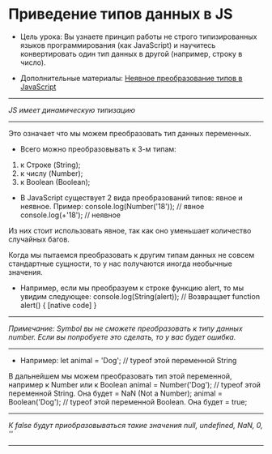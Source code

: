 # Приведение типов данных в JS

- Цель урока:
  Вы узнаете принцип работы не строго типизированных языков программирования (как
  JavaScript) и научитесь конвертировать один тип данных в другой (например, строку в
  число).

- Дополнительные материалы:
  [Неявное преобразование типов в JavaScript](https://habr.com/ru/company/ruvds/blog/347866/)

---

_JS имеет динамическую типизацию_

---

Это означает что мы можем преобразовать тип данных переменных.

- Всего можно преобразовывать к 3-м типам:

1. к Строке (String);
2. к числу (Number);
3. к Boolean (Boolean);

- В JavaScript существует 2 вида преобразований типов: явное и неявное.
  Пример:
  console.log(Number('18')); // явное
  console.log(+'18'); // неявное

Из них стоит использовать явное, так как оно уменьшает количество случайных багов.

Когда мы пытаемся преобразовать к другим типам данных не совсем стандартные сущности, то у нас получаются иногда необычные значения.

- Например, если мы преобразуем к строке функцию alert, то мы увидим следующее:
  console.log(String(alert)); // Возвращает function alert() { [native code] }

---

_Примечание: Symbol вы не сможете преобразовать к типу данных number. Если вы попробуете это сделать, то у вас будет ошибка._

---

- Например:
  let animal = 'Dog'; // typeof этой переменной String

В дальнейшем мы можем преобразовать тип этой переменной, например к Number или к Boolean
animal = Number('Dog'); // typeof этой переменной String. Она будет = NaN (Not a Number);
animal = Boolean('Dog'); // typeof этой переменной Boolean. Она будет = true;

---

_К false будут приобразовываться такие значения null, undefined, NaN, 0, ''_

---
